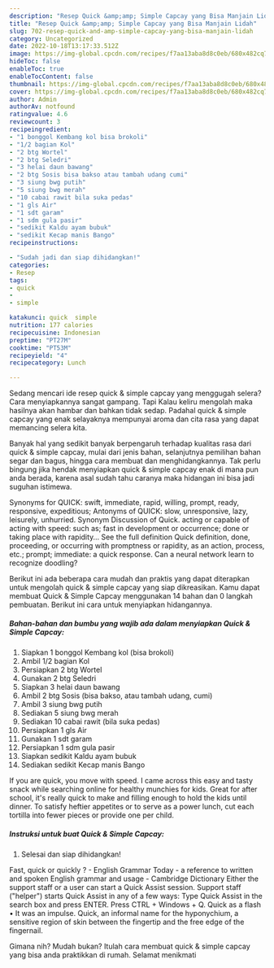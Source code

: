 ```yaml
---
description: "Resep Quick &amp;amp; Simple Capcay yang Bisa Manjain Lidah"
title: "Resep Quick &amp;amp; Simple Capcay yang Bisa Manjain Lidah"
slug: 702-resep-quick-and-amp-simple-capcay-yang-bisa-manjain-lidah
category: Uncategorized
date: 2022-10-18T13:17:33.512Z
image: https://img-global.cpcdn.com/recipes/f7aa13aba8d8c0eb/680x482cq70/quick-simple-capcay-foto-resep-utama.jpg
hideToc: false
enableToc: true
enableTocContent: false
thumbnail: https://img-global.cpcdn.com/recipes/f7aa13aba8d8c0eb/680x482cq70/quick-simple-capcay-foto-resep-utama.jpg
cover: https://img-global.cpcdn.com/recipes/f7aa13aba8d8c0eb/680x482cq70/quick-simple-capcay-foto-resep-utama.jpg
author: Admin
authorAv: notfound
ratingvalue: 4.6
reviewcount: 3
recipeingredient:
- "1 bonggol Kembang kol bisa brokoli"
- "1/2 bagian Kol"
- "2 btg Wortel"
- "2 btg Seledri"
- "3 helai daun bawang"
- "2 btg Sosis bisa bakso atau tambah udang cumi"
- "3 siung bwg putih"
- "5 siung bwg merah"
- "10 cabai rawit bila suka pedas"
- "1 gls Air"
- "1 sdt garam"
- "1 sdm gula pasir"
- "sedikit Kaldu ayam bubuk"
- "sedikit Kecap manis Bango"
recipeinstructions:

- "Sudah jadi dan siap dihidangkan!"
categories:
- Resep
tags:
- quick
- 
- simple

katakunci: quick  simple 
nutrition: 177 calories
recipecuisine: Indonesian
preptime: "PT27M"
cooktime: "PT53M"
recipeyield: "4"
recipecategory: Lunch

---
```



Sedang mencari ide resep quick &amp; simple capcay yang menggugah selera? Cara menyiapkannya sangat gampang. Tapi Kalau keliru mengolah maka hasilnya akan hambar dan bahkan tidak sedap. Padahal quick &amp; simple capcay yang enak selayaknya mempunyai aroma dan cita rasa yang dapat memancing selera kita.


Banyak hal yang sedikit banyak berpengaruh terhadap kualitas rasa dari quick &amp; simple capcay, mulai dari jenis bahan, selanjutnya pemilihan bahan segar dan bagus, hingga cara membuat dan menghidangkannya. Tak perlu bingung jika hendak menyiapkan quick &amp; simple capcay enak di mana pun anda berada, karena asal sudah tahu caranya maka hidangan ini bisa jadi suguhan istimewa.

Synonyms for QUICK: swift, immediate, rapid, willing, prompt, ready, responsive, expeditious; Antonyms of QUICK: slow, unresponsive, lazy, leisurely, unhurried. Synonym Discussion of Quick. acting or capable of acting with speed: such as; fast in development or occurrence; done or taking place with rapidity… See the full definition Quick definition, done, proceeding, or occurring with promptness or rapidity, as an action, process, etc.; prompt; immediate: a quick response. Can a neural network learn to recognize doodling?


Berikut ini ada beberapa cara mudah dan praktis yang dapat diterapkan untuk mengolah quick &amp; simple capcay yang siap dikreasikan. Kamu dapat membuat Quick &amp; Simple Capcay menggunakan 14 bahan dan 0 langkah pembuatan. Berikut ini cara untuk menyiapkan hidangannya.

<!--inarticleads1-->

##### Bahan-bahan dan bumbu yang wajib ada dalam menyiapkan Quick &amp; Simple Capcay:

1. Siapkan 1 bonggol Kembang kol (bisa brokoli)
1. Ambil 1/2 bagian Kol
1. Persiapkan 2 btg Wortel
1. Gunakan 2 btg Seledri
1. Siapkan 3 helai daun bawang
1. Ambil 2 btg Sosis (bisa bakso, atau tambah udang, cumi)
1. Ambil 3 siung bwg putih
1. Sediakan 5 siung bwg merah
1. Sediakan 10 cabai rawit (bila suka pedas)
1. Persiapkan 1 gls Air
1. Gunakan 1 sdt garam
1. Persiapkan 1 sdm gula pasir
1. Siapkan sedikit Kaldu ayam bubuk
1. Sediakan sedikit Kecap manis Bango


If you are quick, you move with speed. I came across this easy and tasty snack while searching online for healthy munchies for kids. Great for after school, it&#39;s really quick to make and filling enough to hold the kids until dinner. To satisfy heftier appetites or to serve as a power lunch, cut each tortilla into fewer pieces or provide one per child. 

<!--inarticleads2-->

##### Instruksi untuk buat Quick &amp; Simple Capcay:


1. Selesai dan siap dihidangkan!

Fast, quick or quickly ? - English Grammar Today - a reference to written and spoken English grammar and usage - Cambridge Dictionary Either the support staff or a user can start a Quick Assist session. Support staff (&#34;helper&#34;) starts Quick Assist in any of a few ways: Type Quick Assist in the search box and press ENTER. Press CTRL + Windows + Q. Quick as a flash • It was an impulse. Quick, an informal name for the hyponychium, a sensitive region of skin between the fingertip and the free edge of the fingernail. 

Gimana nih? Mudah bukan? Itulah cara membuat quick &amp; simple capcay yang bisa anda praktikkan di rumah. Selamat menikmati
